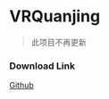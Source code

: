 # VRQuanjing

> 此项目不再更新

### Download Link

[Github](https://github.com/SunYufei/VRQuanjing/raw/master/app/release/VRQuanjing_latest.apk)
